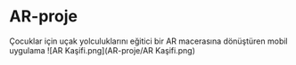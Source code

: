 # AR-proje
Çocuklar için uçak yolculuklarını eğitici bir AR macerasına dönüştüren mobil uygulama
![AR Kaşifi.png](AR-proje/AR Kaşifi.png)

